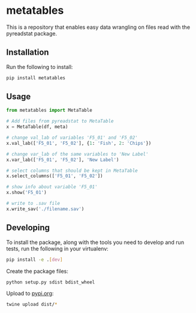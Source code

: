 # metatables

This is a repository that enables easy data wrangling on files read with the pyreadstat package.

## Installation

Run the following to install:

``` bash
pip install metatables
```

## Usage

``` python
from metatables import MetaTable

# Add files from pyreadstat to MetaTable
x = MetaTable(df, meta)

# change val_lab of variables 'F5_01' and 'F5_02'
x.val_lab(['F5_01', 'F5_02'], {1: 'Fish', 2: 'Chips'})

# change var_lab of the same variables to 'New Label'
x.var_lab(['F5_01', 'F5_02'], 'New Label')

# select columns that should be kept in MetaTable
x.select_columns(['F5_01', 'F5_02'])

# show info about variable 'F5_01'
x.show('F5_01')

# write to .sav file
x.write_sav('./filename.sav')
```

## Developing

To install the package, along with the tools you need to develop and run tests, run the following in your virtualenv:

``` bash
pip install -e .[dev]
```

Create the package files:

``` bash
python setup.py sdist bdist_wheel
```

Upload to [pypi.org](https://pypi.org/project/metatables/):

``` bash
twine upload dist/*
```

